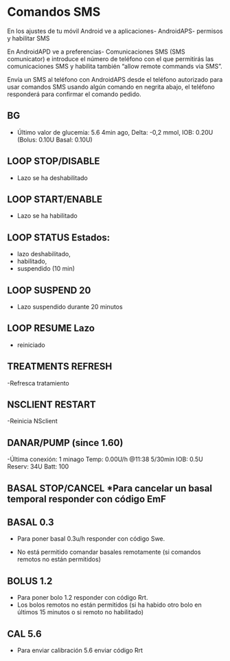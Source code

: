# Comandos SMS

En los ajustes de tu móvil Android ve a aplicaciones- AndroidAPS- permisos y habilitar SMS

En AndroidAPD ve a preferencias- Comunicaciones SMS (SMS comunicator) e introduce el número de teléfono con el que permitirás las comunicaciones SMS y habilita también “allow remote commands via SMS”.

Envía un SMS al teléfono con AndroidAPS desde el teléfono autorizado para usar comandos SMS usando algún comando en negrita abajo, el teléfono responderá para confirmar el comando pedido.

## BG

- Último valor de glucemia: 5.6 4min ago, Delta: -0,2 mmol, IOB: 0.20U (Bolus: 0.10U Basal: 0.10U)

## LOOP STOP/DISABLE

- Lazo se ha deshabilitado

## LOOP START/ENABLE

- Lazo se ha habilitado

## LOOP STATUS Estados:

- lazo deshabilitado,
- habilitado,
- suspendido (10 min)

## LOOP SUSPEND 20

- Lazo suspendido durante 20 minutos

## LOOP RESUME	Lazo

- reiniciado

## TREATMENTS REFRESH

-Refresca tratamiento

## NSCLIENT RESTART

-Reinicia NSclient

## DANAR/PUMP (since 1.60)

-Última conexión: 1 minago Temp: 0.00U/h @11:38 5/30min IOB: 0.5U Reserv: 34U Batt: 100

## BASAL STOP/CANCEL *Para cancelar un basal temporal responder con código EmF

## BASAL 0.3

- Para poner basal 0.3u/h responder con código Swe.

- No está permitido comandar basales remotamente (si comandos remotos no están permitidos)

## BOLUS 1.2

- Para poner bolo 1.2 responder con código Rrt.
- Los bolos remotos no están permitidos (si ha habido otro bolo en últimos 15 minutos o si remoto no habilitado)

## CAL 5.6

- Para enviar calibración 5.6 enviar código Rrt

